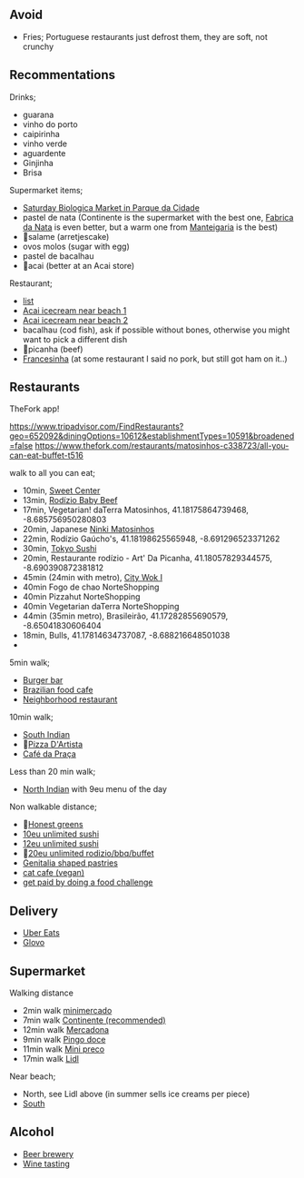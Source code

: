 
## Avoid

- Fries; Portuguese restaurants just defrost them, they are soft, not crunchy

## Recommentations

Drinks;
- guarana
- vinho do porto
- caipirinha
- vinho verde
- aguardente
- Ginjinha
- Brisa


Supermarket items;
- [Saturday Biologica Market in Parque da Cidade](https://ambiente.cm-porto.pt/educacao-ambiental/feira-produtos-biologicos)
- pastel de nata (Continente is the supermarket with the best one, [Fabrica da Nata](geo:41.149129,-8.606054?q=41.149129,-8.606054(Fabrica+da+Nata)) is even better, but a warm one from [Manteigaria](geo:41.148638,-8.607016?q=41.148638,-8.607016(Manteigaria)) is the best)
- 🤤salame (arretjescake)
- ovos molos (sugar with egg)
- pastel de bacalhau
- 🤤acai (better at an Acai store)

Restaurant;
- [list](https://www.tripadvisor.com/FindRestaurants?geo=652092&establishmentTypes=10591&priceTypes=10953&broadened=false)
- [Acai icecream near beach 1](geo:41.174891,-8.689267?q=41.174891,-8.689267(Acai))
- [Acai icecream near beach 2](geo:41.174842,-8.688459?q=41.174842,-8.688459(Oakberry+Acai))
- bacalhau (cod fish), ask if possible without bones, otherwise you might want to pick a different dish
- 🤤picanha (beef)
- [Francesinha](https://cafesantiago.pt/#francesinha) (at some restaurant I said no pork, but still got ham on it..)


## Restaurants

TheFork app!

https://www.tripadvisor.com/FindRestaurants?geo=652092&diningOptions=10612&establishmentTypes=10591&broadened=false
https://www.thefork.com/restaurants/matosinhos-c338723/all-you-can-eat-buffet-t516

walk to all you can eat;
- 10min, [Sweet Center](geo:41.179602,-8.681845?q=41.179602,-8.681845(Sweet+Center))
- 13min, [Rodízio Baby Beef](geo:41.178106,-8.682969)
- 17min, Vegetarian! daTerra Matosinhos, 41.18175864739468, -8.685756950280803
- 20min, Japanese [Ninki Matosinhos]()
- 22min, Rodízio Gaúcho's, 41.18198625565948, -8.691296523371262
- 30min, [Tokyo Sushi](geo:41.188640,-8.660848?q=41.188640,-8.660848(Tokyo+Sushi))
- 20min, Restaurante rodízio - Art' Da Picanha, 41.18057829344575, -8.690390872381812
- 45min (24min with metro), [City Wok I](geo:41.181150,-8.648541?q=41.181150,-8.648541(City+Wok+I))
- 40min Fogo de chao NorteShopping
- 40min Pizzahut NorteShopping
- 40min Vegetarian daTerra NorteShopping
- 44min (35min metro), Brasileirão, 41.17282855690579, -8.65041830606404
- 18min, Bulls, 41.17814634737087, -8.688216648501038
- 


5min walk;
- [Burger bar](geo:41.179112,-8.675373?q=41.179112,-8.675373(Burru's+slow+meat))
- [Brazilian food cafe](geo:41.180424,-8.679084?q=41.1803545,41.180424,-8.679084(Taska+do+Brazuca+-+Caf%C3%A9+e+Restaurante+Brasileiro))
- [Neighborhood restaurant](geo:41.180847,-8.678378?q=41.180847,-8.678378(Mister+Bombastic))

10min walk;
- [South Indian](geo:41.179693,-8.683621?q=41.179693,-8.683621(Restaurante+Swaad))
- 🤤[Pizza D'Artista](geo:41.180601,-8.683337?q=41.180601,-8.683337(Pizza+DArtista+Matosinhos))
- [Café da Praça](geo:41.183620,-8.682547?q=41.183620,-8.682547(Cafe+da+Praca))

Less than 20 min walk;
- [North Indian](geo:41.179283,-8.689423?q=41.179283,-8.689423(Masala+Magic+Indian+Tandoori+Resturante)) with 9eu menu of the day


Non walkable distance;
- 🤤[Honest greens](geo:41.147866,-8.606494?q=41.147866,-8.606494(Honest+Greens+Santa+Catarina))
- [10eu unlimited sushi](geo:41.1442991,-8.60569?q=41.1442991,-8.60569(Tokyo+Sushi))
- [12eu unlimited sushi](geo:41.1551498,-8.628450?q=41.1551498,-8.628450(Rakuya+Restaurante+Japon%C3%AAs))
- 🤤[20eu unlimited rodizio/bbq/buffet](geo:41.180965,-8.654543?q=41.180965,-8.654543(Fogo+de+Ch%C3%A3o+Norte+Shopping))
- [Genitalia shaped pastries](geo:41.1471708,-8.61708?q=41.1471708,-8.61708(Pirocaria))
- [cat cafe (vegan)](geo:41.145912,-8.597657?q=41.145912,-8.597657(O+Porto+dos+gatos))
- [get paid by doing a food challenge](https://www.foodchallenges.com/challenges/restaurante-verso-em-pedras-mega-francesinha-challenge-portugal/)


## Delivery

- [Uber Eats](https://www.ubereats.com/pt-en/feed?diningMode=DELIVERY&pl=JTdCJTIyYWRkcmVzcyUyMiUzQSUyMlIuJTIwQXVzdHIlQzMlQTFsaWFzJTIwMzQwJTIyJTJDJTIycmVmZXJlbmNlJTIyJTNBJTIyQ2hJSnV3eVJOa1J2SkEwUklSMWk2UGdTUk1zJTIyJTJDJTIycmVmZXJlbmNlVHlwZSUyMiUzQSUyMmdvb2dsZV9wbGFjZXMlMjIlMkMlMjJsYXRpdHVkZSUyMiUzQTQxLjE4MTE2JTJDJTIybG9uZ2l0dWRlJTIyJTNBLTguNjc1NDc2JTdE)
- [Glovo](https://glovoapp.com/pt/en/porto/)

## Supermarket

Walking distance
- 2min walk [minimercado](geo:41.180190,-8.675155?q=41.180190,-8.675155(Minimercado+costa))
- 7min walk [Continente (recommended)](geo:41.1790924,-8.6808559?q=41.1790924,-8.6808559(Continente+Bom+Dia))
- 12min walk [Mercadona](geo:41.177139,-8.682037?q=41.177139,-8.682037(Mercadona))
- 9min walk [Pingo doce](geo:41.180885,-8.682489?q=41.180885,-8.682489(Pingo+Doce))
- 11min walk [Mini preco](geo:41.184996,-8.681085?q=41.184996,-8.681085(Minipreco))
- 17min walk [Lidl](geo:41.179610,-8.690402?q=41.179610,-8.690402(Lidl+Matosinhos+Sul))

Near beach;
- North, see Lidl above (in summer sells ice creams per piece)
- [South](geo:41.175230,-8.688930?q=41.175230,-8.688930(Pingo+Doce))


## Alcohol

- [Beer brewery](https://www.cervejacolossus.pt/home)
- [Wine tasting](https://blog.winetourismportugal.com/10-wine-tours-you-cant-miss-in-porto)

